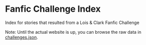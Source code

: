 # Fanfic Challenge Index
Index for stories that resulted from a Lois &amp; Clark Fanfic Challenge

Note:
Until the actual website is up, you can browse the raw data in [challenges.json](https://github.com/LCFanfic/FanficCallengeIndex/blob/main/_data/challenges.json).

